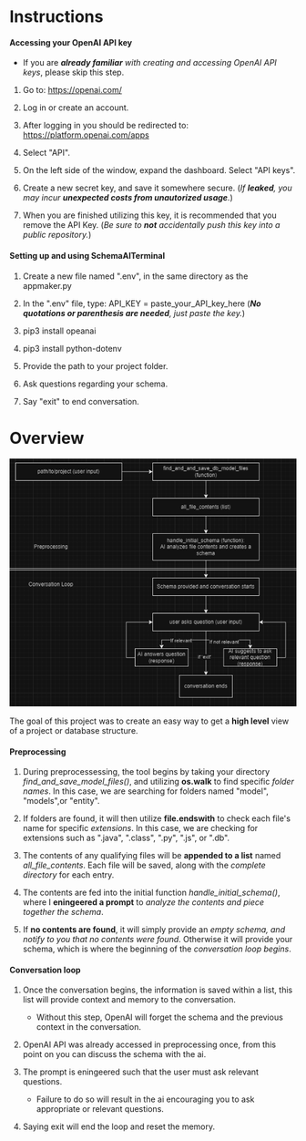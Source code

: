 # Instructions

#### Accessing your OpenAI API key
- If you are *__already familiar__ with creating and accessing OpenAI API keys*, please skip this step.

1. Go to: https://openai.com/

2. Log in or create an account.

3. After logging in you should be redirected to: https://platform.openai.com/apps

4. Select "API".

5. On the left side of the window, expand the dashboard. Select "API keys".

6. Create a new secret key, and save it somewhere secure. (*If __leaked__, you may incur __unexpected costs from unautorized usage__.*)

7. When you are finished utilizing this key, it is recommended that you remove the API Key. (*Be sure to __not__ accidentally push this key into a public repository.*)

#### Setting up and using SchemaAITerminal

1. Create a new file named ".env", in the same directory as the appmaker.py

2. In the ".env" file, type: API_KEY = paste_your_API_key_here (*__No quotations or parenthesis are needed__, just paste the key.*)

1. pip3 install opeanai

2. pip3 install python-dotenv

5. Provide the path to your project folder.

6. Ask questions regarding your schema.

7. Say "exit" to end conversation.

# Overview

![SchemaAI Diagram](SchemaAIDiagram.PNG)

The goal of this project was to create an easy way to get a **high level** view of a project or database structure.

#### Preprocessing

1. During preprocessessing, the tool begins by taking your directory *find_and_save_model_files()*, and utilizing __os.walk__ to find specific *folder names*. In this case, we are searching for folders named "model", "models",or "entity".

2. If folders are found, it will then utilize __file.endswith__ to check each file's name for specific *extensions*. In this case, we are checking for extensions such as ".java", ".class", ".py", ".js", or ".db".

3. The contents of any qualifying files will be __appended to a list__ named *all_file_contents*. Each file will be saved, along with the *complete directory* for each entry.

4. The contents are fed into the initial function *handle_initial_schema()*, where I __eningeered a prompt__ to *analyze the contents and piece together the schema*.

5. If __no contents are found__, it will simply provide an *empty schema, and notify to you that no contents were found*. Otherwise it will provide your schema, which is where the beginning of the *conversation loop begins*.

#### Conversation loop

1. Once the conversation begins, the information is saved within a list, this list will provide context and memory to the conversation.
    - Without this step, OpenAI will forget the schema and the previous context in the conversation.        


2. OpenAI API was already accessed in preprocessing once, from this point on you can discuss the schema with the ai.

3. The prompt is eningeered such that the user must ask relevant questions.
    - Failure to do so will result in the ai encouraging you to ask appropriate or relevant questions.      


4. Saying exit will end the loop and reset the memory.